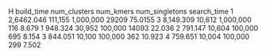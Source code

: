 H  build_time   num_clusters  num_kmers    num_singletons search_time
1  2,6462.046   111,155       1,000,000    29209          75.0155
3  8,149.309    10,612        1,000,000    116            8.679
1  948.324      30,952        100,000      14093          22.036
2  791.147      10,604        100,000      695            8.154
3  844.051      10,100        100,000      362            10.923
4  759.651      10,004        100,000      299            7.502